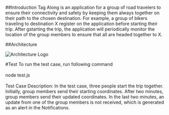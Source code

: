 
##Introduction
Tag Along is  an application  for a group of road travelers  to ensure their  connectivity  and safety by keeping them always together  on their path to the chosen destination.  For example, a group of bikers traveling to destination X register on the application before starting their  trip. After gstarting the trip, the application will periodically monitor the location of the group members to ensure that all are headed together to X.


##Architecture

![Architecture Logo](tagalong/images/arch.png)

#Test
To run the test case, run following command<br><br>
node test.js<br><br>
Test Case Description: In the test case, three people start the trip together. Initially, group members send their starting coordinates. After two minutes, group members send their updated coordinates. In the last two minutes, an update from one of the group members is not received, which is generated as an alert in the Notifications.
